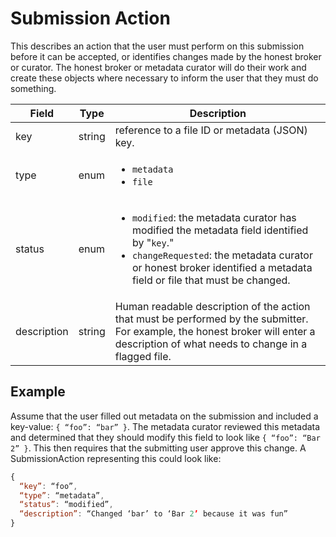 # Submission Action

This describes an action that the user must perform on this submission before it can be accepted, or identifies changes made by the honest broker or curator. The honest broker or metadata curator will do their work and create these objects where necessary to inform the user that they must do something.

| Field | Type | Description |
| ----- | ---- | ----------- |
| key | string | reference to a file ID or metadata (JSON) key. |
| type | enum | <ul><li>`metadata`</li><li>`file`</li></ul> |
| status | enum | <ul><li>`modified`: the metadata curator has modified the metadata field identified by "`key`."</li><li>`changeRequested`: the metadata curator or honest broker identified a metadata field or file that must be changed.</li></ul> |
| description | string | Human readable description of the action that must be performed by the submitter. For example, the honest broker will enter a description of what needs to change in a flagged file. |

## Example

Assume that the user filled out metadata on the submission and included a key-value: `{ “foo”: “bar” }`. The metadata curator reviewed this metadata and determined that they should modify this field to look like `{ “foo”: “Bar 2” }`. This then requires that the submitting user approve this change. A SubmissionAction representing this could look like:

``` javascript
{
  “key”: “foo”,
  “type”: “metadata”,
  “status”: “modified”,
  “description”: “Changed ‘bar’ to ‘Bar 2’ because it was fun”
}
```
